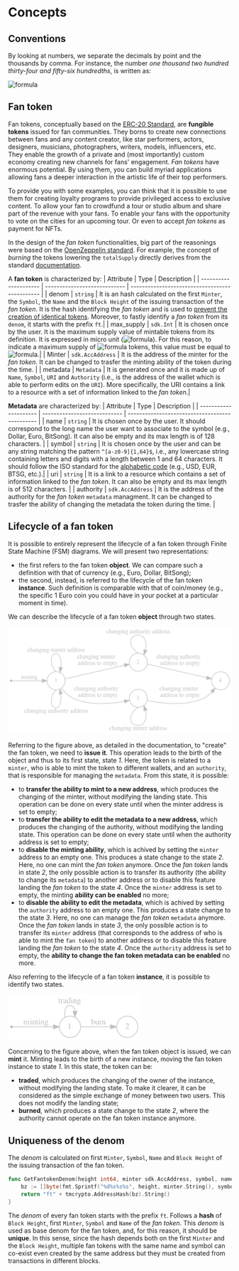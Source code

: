 <!--
order: 1
-->

# Concepts

## Conventions

By looking at numbers, we separate the decimals by point and the thousands by comma. For instance, the number _one thousand two hundred thirty-four and fifty-six hundredths_, is written as:

![formula](https://render.githubusercontent.com/render/math?math=\color{gray}1,234.56)

## Fan token

Fan tokens, conceptually based on the [ERC-20 Standard](https://ethereum.org/it/developers/docs/standards/tokens/erc-20), are **fungible tokens** issued for fan communities. They borns to create new connections between fans and any content creator, like star performers, actors, designers, musicians, photographers, writers, models, influencers, etc.
They enable the growth of a private and (most importantly) custom economy creating new channels for fans' engagement.
_Fan tokens_ have enormous potential. By using them, you can build myriad applications allowing fans a deeper interaction in the artistic life of their top performers.

To provide you with some examples, you can think that it is possible to use them for creating loyalty programs to provide privileged access to exclusive content. To allow your fan to crowdfund a tour or studio album and share part of the revenue with your fans. To enable your fans with the opportunity to vote on the cities for an upcoming tour. Or even to accept _fan tokens_ as payment for NFTs.

In the design of the _fan token_ functionalities, big part of the reasonings were based on the [OpenZeppelin standard](https://docs.openzeppelin.com/contracts/4.x/api/token/erc20). For example, the concept of *burning* the tokens lowering the `totalSupply` directly derives from the standard [documentation](https://docs.openzeppelin.com/contracts/4.x/api/token/erc20#ERC20-_burn-address-uint256-).

A **fan token** is characterized by:
| Attribute | Type | Description |
| --------------------- | ---------------------------- | ---------------------------------------------- |
| denom | `string` | It is an hash calculated on the first `Minter`, the `Symbol`, the `Name` and the `Block Height` of the issuing transaction of the _fan token_. It is the hash identifying the _fan token_ and is used to [prevent the creation of identical tokens](#Uniqueness-of-the-denom). Moreover, to fastly identify a _fan token_ from its `denom`, it starts with the prefix `ft`.|
| max_supply | `sdk.Int` | It is chosen once by the user. It is the maximum supply value of mintable tokens from its definition. It is expressed in micro unit (![formula](https://render.githubusercontent.com/render/math?math=\color{gray}\mu=10^{-6})). For this reason, to indicate a maximum supply of ![formula](https://render.githubusercontent.com/render/math?math=\color{gray}456) tokens, this value must be equal to ![formula](https://render.githubusercontent.com/render/math?math=\color{gray}456\cdot10^{6}=456,000,000).|
| Minter | `sdk.AccAddress` | It is the address of the minter for the _fan token_. It can be changed to trasfer the minting ability of the token during the time. |
| metadata | `Metadata` | It is generated once and it is made up of `Name`, `Symbol`, `URI` and `Authority` (i.e., is the address of the wallet which is able to perform edits on the `URI`). More specifically, the URI contains a link to a resource with a set of information linked to the _fan token_.|

**Metadata** are characterized by:
| Attribute | Type | Description |
| --------------------- | ---------------------------- | ---------------------------------------------- |
| name | `string` | It is chosen once by the user. It should correspond to the long name the user want to associate to the symbol (e.g., Dollar, Euro, BitSong). It can also be empty and its max length is of 128 characters. |
| symbol | `string` | It is chosen once by the user and can be any string matching the pattern `^[a-z0-9]{1,64}$`, i.e., any lowercase string containing letters and digits with a length between 1 and 64 characters. It should follow the ISO standard for the [alphabetic code](https://www.iso.org/iso-4217-currency-codes.html) (e.g., USD, EUR, BTSG, etc.).|
| uri | `string` | It is a link to a resource which contains a set of information linked to the _fan token_. It can also be empty and its max length is of 512 characters. |
| authority | `sdk.AccAddress` | It is the address of the authority for the _fan token_ `metadata` managment. It can be changed to trasfer the ability of changing the metadata the token during the time. |


## Lifecycle of a fan token

It is possible to entirely represent the lifecycle of a fan token through Finite State Machine (FSM) diagrams. We will present two representations:

- the first refers to the fan token **object**. We can compare such a definition with that of currency (e.g., Euro, Dollar, BitSong);
- the second, instead, is referred to the lifecycle of the fan token **instance**. Such definition is comparable with that of coin/money (e.g., the specific 1 Euro coin you could have in your pocket at a particular moment in time).

We can describe the lifecycle of a fan token **object** through two states.

![Fantoken object lifecycle](img/fantoken_object_lifecycle.png "Fantoken object lifecycle")

Referring to the figure above, as detailed in the documentation, to "create" the fan token, we need to **issue it**. This operation leads to the birth of the object and thus to its first state, state _1_. Here, the token is related to a `minter`, who is able to mint the token to different wallets, and an `authority`, that is responsible for managing the `metadata`. From this state, it is possible:

- to **transfer the ability to mint to a new address**, which produces the changing of the minter, without modifying the landing state. This operation can be done on every state until when the minter address is set to empty;
- to **transfer the ability to edit the metadata to a new address**, which produces the changing of the authority, without modifying the landing state. This operation can be done on every state until when the authority address is set to empty;
- to **disable the minting ability**, which is achived by setting the `minter` address to an empty one. This produces a state change to the state _2_. Here, no one can mint the _fan token_ anymore.
Once the _fan token_ lands in state _2_, the only possible action is to transfer its authority (the ability to change its `metadata`) to another address or to disable this feature landing the _fan token_ to the state _4_. Once the `minter` address is set to empty, the minting **ability can be enabled** no more;
- to **disable the ability to edit the metadata**, which is achived by setting the `authority` address to an empty one. This produces a state change to the state _3_. Here, no one can manage the _fan token_ `metadata` anymore.
Once the _fan token_ lands in state _3_, the only possible action is to transfer its `minter` address (that corresponds to the address of who is able to mint the `fan token`) to another address or to disable this feature landing the _fan token_ to the state _4_. Once the `authority` address is set to empty, the **ability to change the fan token metadata can be enabled** no more.

Also referring to the lifecycle of a fan token **instance**, it is possible to identify two states.

![Fantoken instance lifecycle](img/fantoken_instance_lifecycle.png "Fantoken instance lifecycle")

Concerning to the figure above, when the fan token object is issued, we can **mint** it. Minting leads to the birth of a new instance, moving the fan token instance to state _1_. In this state, the token can be:

- **traded**, which produces the changing of the owner of the instance, without modifying the landing state. To make it clearer, it can be considered as the simple exchange of money between two users. This does not modify the landing state;
- **burned**, which produces a state change to the state _2_, where the authority cannot operate on the fan token instance anymore.

## Uniqueness of the denom

The _denom_ is calculated on first `Minter`, `Symbol`, `Name` and `Block Height` of the issuing transaction of the fan token. 

```go
func GetFantokenDenom(height int64, minter sdk.AccAddress, symbol, name string) string {
	bz := []byte(fmt.Sprintf("%d%s%s%s", height, minter.String(), symbol, name))
	return "ft" + tmcrypto.AddressHash(bz).String()
}
```

The _denom_ of every fan token starts with the prefix `ft`. Follows a **hash** of `Block Height`, first `Minter`, `Symbol` and `Name` of the _fan token_. This _denom_ is used as base denom for the fan token, and, for this reason, it should be **unique**. In this sense, since the hash depends both on the first `Minter` and the `Block Height`, multiple fan tokens with the same name and symbol can co-exist even created by the same address but they must be created from transactions in different blocks.
